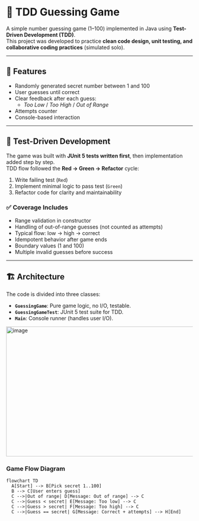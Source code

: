 # 🎯 TDD Guessing Game

A simple number guessing game (1–100) implemented in Java using **Test-Driven Development (TDD)**.  
This project was developed to practice **clean code design, unit testing, and collaborative coding practices** (simulated solo).  

---

## 📌 Features
- Randomly generated secret number between 1 and 100  
- User guesses until correct  
- Clear feedback after each guess:
  - *Too Low* / *Too High* / *Out of Range*  
- Attempts counter  
- Console-based interaction  

---

## 🧪 Test-Driven Development
The game was built with **JUnit 5 tests written first**, then implementation added step by step.  
TDD flow followed the **Red → Green → Refactor** cycle:

1. Write failing test (`Red`)  
2. Implement minimal logic to pass test (`Green`)  
3. Refactor code for clarity and maintainability  

### ✅ Coverage Includes
- Range validation in constructor  
- Handling of out-of-range guesses (not counted as attempts)  
- Typical flow: low → high → correct  
- Idempotent behavior after game ends  
- Boundary values (1 and 100)  
- Multiple invalid guesses before success  

---

## 🏗️ Architecture
The code is divided into three classes:  

- **`GuessingGame`**: Pure game logic, no I/O, testable.  
- **`GuessingGameTest`**: JUnit 5 test suite for TDD.  
- **`Main`**: Console runner (handles user I/O).


<img width="951" height="351" alt="image" src="https://github.com/user-attachments/assets/9cbb7871-cc24-4556-9599-de3a2576f653" />


### Game Flow Diagram
```mermaid
flowchart TD
  A[Start] --> B[Pick secret 1..100]
  B --> C[User enters guess]
  C -->|Out of range| D[Message: Out of range] --> C
  C -->|Guess < secret| E[Message: Too low] --> C
  C -->|Guess > secret| F[Message: Too high] --> C
  C -->|Guess == secret| G[Message: Correct + attempts] --> H[End]


